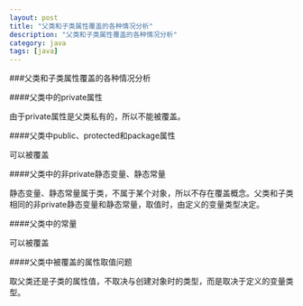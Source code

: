 ```yaml
---
layout: post
title: "父类和子类属性覆盖的各种情况分析"
description: "父类和子类属性覆盖的各种情况分析"
category: java
tags: [java]
---
```


###父类和子类属性覆盖的各种情况分析

####父类中的private属性

由于private属性是父类私有的，所以不能被覆盖。

####父类中public、protected和package属性

可以被覆盖

####父类中的非private静态变量、静态常量

静态变量、静态常量属于类，不属于某个对象，所以不存在覆盖概念。父类和子类相同的非private静态变量和静态常量，取值时，由定义的变量类型决定。

####父类中的常量

可以被覆盖

####父类中被覆盖的属性取值问题

取父类还是子类的属性值，不取决与创建对象时的类型，而是取决于定义的变量类型。
